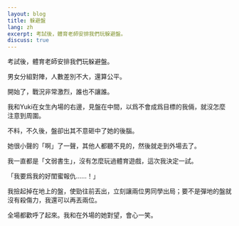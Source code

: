 ```yaml
---
layout: blog
title: 躲避盤
lang: zh
excerpt: 考試後，體育老師安排我們玩躲避盤。
discuss: true
---
```


考試後，體育老師安排我們玩躲避盤。

男女分組對陣，人數差別不大，還算公平。

開始了，戰況非常激烈，誰也不讓誰。

我和Yuki在女生內場的右邊，見盤在中間，以爲不會成爲目標的我倆，就沒怎麼注意到周圍。

不料，不久後，盤卻出其不意砸中了她的後腦。

她很小聲的「啊」了一聲，其他人都聽不見的，然後就走到外場去了。

我一直都是「文弱書生」，沒有怎麼玩過體育遊戲，這次我決定一試。

「我要爲我的好閨蜜報仇……！」

我撿起掉在地上的盤，使勁往前丟出，立刻讓兩位男同學出局；要不是彈地的盤就沒有殺傷力，我還可以再丟兩位。

全場都歡呼了起來。我和在外場的她對望，會心一笑。
